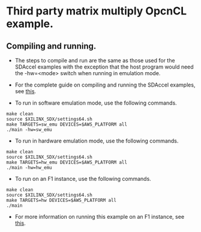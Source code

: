 # Third party matrix multiply OpcnCL example.
## Compiling and running.
* The steps to compile and run are the same as those used for the SDAccel examples with the exception that the host program would need the -hw=&lt;mode> switch when running in emulation mode.


* For the complete guide on compiling and running the SDAccel examples, see [this](../../../README.md).

* To run in software emulation mode, use the following commands.
 ```
make clean
source $XILINX_SDX/settings64.sh
make TARGETS=sw_emu DEVICES=$AWS_PLATFORM all
./main -hw=sw_emu
```

* To run in hardware emulation mode, use the following commands.
 ```
make clean
source $XILINX_SDX/settings64.sh
make TARGETS=hw_emu DEVICES=$AWS_PLATFORM all
./main -hw=hw_emu
```

* To run on an F1 instance, use the following commands.
 ```
make clean
source $XILINX_SDX/settings64.sh
make TARGETS=hw DEVICES=$AWS_PLATFORM all
./main
```

* For more information on running this example on an F1 instance, see [this](../../../README.md#runonf1).